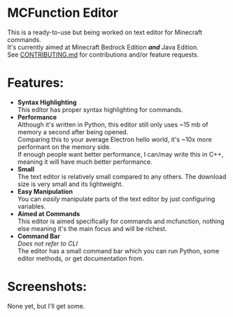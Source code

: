 # MCFunction Editor
This is a ready-to-use but being worked on text editor for Minecraft commands.<br>
It's currently aimed at Minecraft Bedrock Edition ***and*** Java Edition.<br>
See [CONTRIBUTING.md](https://github.com/VideoCarp/mcfunction-editor/blob/main/CONTRIBUTING.md) for contributions
and/or feature requests.
# Features:
* __Syntax Highlighting__<br>
This editor has proper syntax highlighting for commands.
* __Performance__<br>
Although it's written in Python, this editor still only uses ~15 mb of memory a second after being opened.<br>
Comparing this to your average Electron hello world, it's ~10x more performant on the memory side.<br>
If enough people want better performance, I can/may write this in C++, meaning it will have much better performance.
* __Small__<br>
The text editor is relatively small compared to any others. The download size is very small and its lightweight.
* __Easy Manipulation__<br>
You can *easily* manipulate parts of the text editor by just configuring variables.
* __Aimed at Commands__<br>
This editor is aimed specifically for commands and mcfunction, nothing else meaning it's the main focus and will be richest.
* __Command Bar__<br>
*Does not refer to CLI*<br>
The editor has a small command bar which you can run Python, some editor methods, or get documentation from.<br>
# Screenshots:
None yet, but I'll get some.
